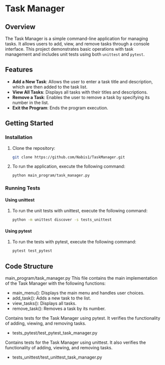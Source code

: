 # Task Manager

## Overview

The Task Manager is a simple command-line application for managing tasks. It allows users to add, view, and remove tasks through a console interface. This project demonstrates basic operations with task management and includes unit tests using both `unittest` and `pytest`.

## Features

- **Add a New Task**: Allows the user to enter a task title and description, which are then added to the task list.
- **View All Tasks**: Displays all tasks with their titles and descriptions.
- **Remove a Task**: Enables the user to remove a task by specifying its number in the list.
- **Exit the Program**: Ends the program execution.

## Getting Started

### Installation

1. Clone the repository:

   ```bash
   git clone https://github.com/Nabis1/TaskManager.git
   ```
2. To run the application, execute the following command:
   ```bash
   python main_program/task_manager.py
   ```
   
### Running Tests
#### Using unittest
1. To run the unit tests with unittest, execute the following command:
   ```bash
   python -m unittest discover -s tests_unittest
   ```

#### Using pytest
1. To run the tests with pytest, execute the following command:
   ```bash
   pytest test_pytest
   ```

## Code Structure
main_program/task_manager.py
This file contains the main implementation of the Task Manager with the following functions:

- main_menu(): Displays the main menu and handles user choices.
- add_task(): Adds a new task to the list.
- view_tasks(): Displays all tasks.
- remove_task(): Removes a task by its number.

  
Contains tests for the Task Manager using pytest. It verifies the functionality of adding, viewing, and removing tasks.
 - tests_pytest/test_pytest_task_manager.py

Contains tests for the Task Manager using unittest. It also verifies the functionality of adding, viewing, and removing tasks.
- tests_unittest/test_unittest_task_manager.py
   
   
